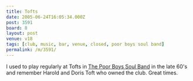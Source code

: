 ```yaml
---
title: Tofts
date: 2005-06-24T16:05:34.000Z
post: 3591
board: 8
layout: post
venue: v18
tags: [club, music, bar, venue, closed, poor boys soul band]
permalink: /m/3591/
---
```

I used to play regularly at Tofts in <a href="/wiki/poor+boys+soul+band">The Poor Boys Soul Band</a> in the late 60's and remember Harold and Doris Toft who owned the club. Great times.
